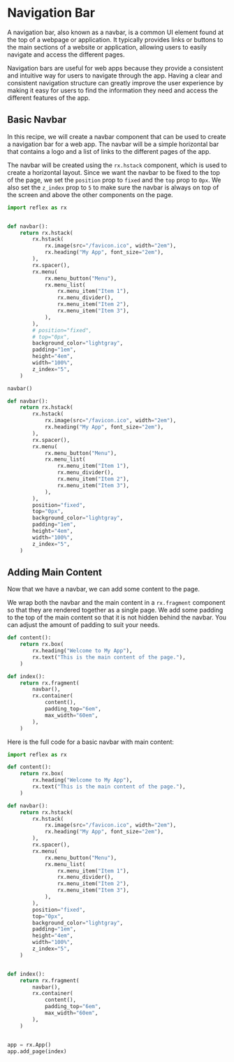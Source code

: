 # Navigation Bar

A navigation bar, also known as a navbar, is a common UI element found at the top of a webpage or application.
It typically provides links or buttons to the main sections of a website or application, allowing users to easily navigate and access the different pages.

Navigation bars are useful for web apps because they provide a consistent and intuitive way for users to navigate through the app.
Having a clear and consistent navigation structure can greatly improve the user experience by making it easy for users to find the information they need and access the different features of the app.


## Basic Navbar

In this recipe, we will create a navbar component that can be used to create a navigation bar for a web app.
The navbar will be a simple horizontal bar that contains a logo and a list of links to the different pages of the app.

The navbar will be created using the `rx.hstack` component, which is used to create a horizontal layout.
Since we want the navbar to be fixed to the top of the page, we set the `position` prop to `fixed` and the `top` prop to `0px`.
We also set the `z_index` prop to `5` to make sure the navbar is always on top of the screen and above the other components on the page.

```python exec
import reflex as rx


def navbar():
    return rx.hstack(
        rx.hstack(
            rx.image(src="/favicon.ico", width="2em"),
            rx.heading("My App", font_size="2em"),
        ),
        rx.spacer(),
        rx.menu(
            rx.menu_button("Menu"),
            rx.menu_list(
                rx.menu_item("Item 1"),
                rx.menu_divider(),
                rx.menu_item("Item 2"),
                rx.menu_item("Item 3"),
            ),
        ),
        # position="fixed",
        # top="0px",
        background_color="lightgray",
        padding="1em",
        height="4em",
        width="100%",
        z_index="5",
    )
```

```python demo box
navbar()
```

```python
def navbar():
    return rx.hstack(
        rx.hstack(
            rx.image(src="/favicon.ico", width="2em"),
            rx.heading("My App", font_size="2em"),
        ),
        rx.spacer(),
        rx.menu(
            rx.menu_button("Menu"),
            rx.menu_list(
                rx.menu_item("Item 1"),
                rx.menu_divider(),
                rx.menu_item("Item 2"),
                rx.menu_item("Item 3"),
            ),
        ),
        position="fixed",
        top="0px",
        background_color="lightgray",
        padding="1em",
        height="4em",
        width="100%",
        z_index="5",
    )
```

## Adding Main Content

Now that we have a navbar, we can add some content to the page.

We wrap both the navbar and the main content in a `rx.fragment` component so that they are rendered together as a single page.
We add some padding to the top of the main content so that it is not hidden behind the navbar.
You can adjust the amount of padding to suit your needs.

```python demo exec
def content():
    return rx.box(
        rx.heading("Welcome to My App"),
        rx.text("This is the main content of the page."),
    )

def index():
    return rx.fragment(
        navbar(),
        rx.container(
            content(),
            padding_top="6em",
            max_width="60em",
        ),
    )
```

Here is the full code for a basic navbar with main content:

```python
import reflex as rx

def content():
    return rx.box(
        rx.heading("Welcome to My App"),
        rx.text("This is the main content of the page."),
    )

def navbar():
    return rx.hstack(
        rx.hstack(
            rx.image(src="/favicon.ico", width="2em"),
            rx.heading("My App", font_size="2em"),
        ),
        rx.spacer(),
        rx.menu(
            rx.menu_button("Menu"),
            rx.menu_list(
                rx.menu_item("Item 1"),
                rx.menu_divider(),
                rx.menu_item("Item 2"),
                rx.menu_item("Item 3"),
            ),
        ),
        position="fixed",
        top="0px",
        background_color="lightgray",
        padding="1em",
        height="4em",
        width="100%",
        z_index="5",
    )


def index():
    return rx.fragment(
        navbar(),
        rx.container(
            content(),
            padding_top="6em",
            max_width="60em",
        ),
    )


app = rx.App()
app.add_page(index)
```